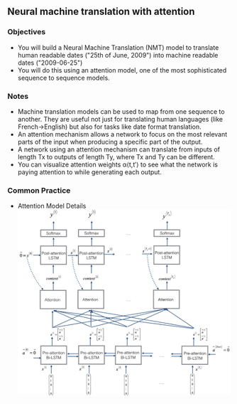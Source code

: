 ## Neural machine translation with attention 

### Objectives 
* You will build a Neural Machine Translation (NMT) model to translate human readable dates ("25th of June, 2009") into machine readable dates ("2009-06-25") 
* You will do this using an attention model, one of the most sophisticated sequence to sequence models.

### Notes  
* Machine translation models can be used to map from one sequence to another. They are useful not just for translating human languages (like French->English) but also for tasks like date format translation.
* An attention mechanism allows a network to focus on the most relevant parts of the input when producing a specific part of the output.
* A network using an attention mechanism can translate from inputs of length  Tx to outputs of length Ty, where  Tx and Ty can be different.
* You can visualize attention weights  α⟨t,t′⟩   to see what the network is paying attention to while generating each output.

### Common Practice 
* Attention Model Details 
![](./img/attn_model.png)  
